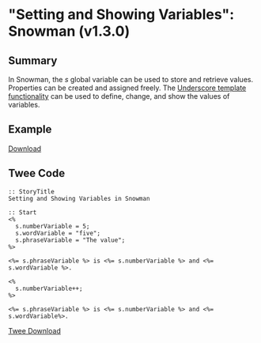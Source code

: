 # "Setting and Showing Variables": Snowman (v1.3.0)

## Summary

In Snowman, the *s* global variable can be used to store and retrieve values. Properties can be created and assigned freely. The [Underscore template functionality](http://underscorejs.org/#template) can be used to define, change, and show the values of variables.

## Example

[Download](snowman_settingandshowing_example.html)

## Twee Code

```twee
:: StoryTitle
Setting and Showing Variables in Snowman

:: Start
<%
  s.numberVariable = 5;
  s.wordVariable = "five";
  s.phraseVariable = "The value";
%>

<%= s.phraseVariable %> is <%= s.numberVariable %> and <%= s.wordVariable %>.

<%
  s.numberVariable++;
%>

<%= s.phraseVariable %> is <%= s.numberVariable %> and <%= s.wordVariable%>.

```

[Twee Download](snowman_settingandshowing_twee.txt)
